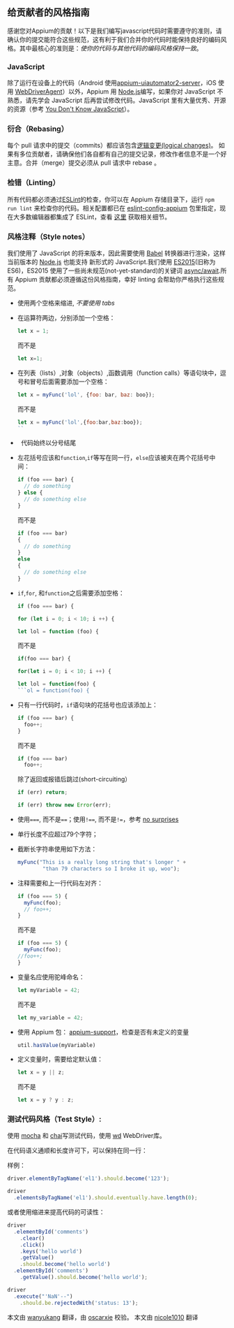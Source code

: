 ## 给贡献者的风格指南

感谢您对Appium的贡献！以下是我们编写javascript代码时需要遵守的准则，请确认你的提交能符合这些规范，这有利于我们合并你的代码时能保持良好的编码风格。其中最核心的准则是：*使你的代码与其他代码的编码风格保持一致*。

### JavaScript

除了运行在设备上的代码（Android 使用[appium-uiautomator2-server](https://github.com/appium/appium-uiautomator2-server)，iOS 使用 [WebDriverAgent](https://github.com/appium/WebDriverAgent)）以外，Appium 用 [Node.js](https://nodejs.org/)编写，如果你对 JavaScript 不熟悉，请先学会 JavaScript 后再尝试修改代码。JavaScript 里有大量优秀、开源的资源（参考 [You Don't Know JavaScript](https://github.com/getify/You-Dont-Know-JS)）。

### 衍合（Rebasing）

每个 pull 请求中的提交（commits）都应该包含[逻辑变更(logical changes)](https://github.com/appium/appium/pull/920#issuecomment-21588553)。
如果有多位贡献者，请确保他们各自都有自己的提交记录，修改作者信息不是一个好主意。合并（merge）提交必须从 pull 请求中 rebase 。

### 检错（Linting）

所有代码都必须通过[ESLint](https://eslint.org/)的检查，你可以在 Appium 存储目录下，运行 `npm run lint` 来检查你的代码。相关配置都已在 [eslint-config-appium](https://github.com/appium/eslint-config-appium) 包里指定，现在大多数编辑器都集成了 ESLint，查看 [这里](https://eslint.org/docs/user-guide/integrations) 获取相关细节。

### 风格注释（Style notes）

我们使用了 JavaScript 的将来版本，因此需要使用 [Babel](https://babeljs.io/) 转换器进行渲染，这样当前版本的 [Node.js](https://nodejs.org/) 也能支持 新形式的 JavaScript.我们使用 [ES2015](https://babeljs.io/learn-es2015/)(旧称为 ES6)，ES2015 使用了一些尚未规范(not-yet-standard)的关键词 [async/await](https://developer.mozilla.org/en-US/docs/Web/JavaScript/Reference/Statements/async_function).所有 Appium 贡献都必须遵循这份风格指南，幸好 linting 会帮助你严格执行这些规范。

*   使用两个空格来缩进, *不要使用 tabs*
*   在运算符两边，分别添加一个空格：

    ```js
    let x = 1;
    ```
    而不是
    ```js
    let x=1;
    ```

*   在列表（lists）,对象（objects）,函数调用（function calls）等语句块中，逗号和冒号后面需要添加一个空格：

    ```js
    let x = myFunc('lol', {foo: bar, baz: boo});
    ```
    而不是
    ```js
    let x = myFunc('lol',{foo:bar,baz:boo});
    ``

*   代码始终以分号结尾
*   左花括号应该和`function`,`if`等写在同一行，`else`应该被夹在两个花括号中间：

    ```js
    if (foo === bar) {
      // do something
    } else {
      // do something else
    }
    ```
    而不是
    ```js
    if (foo === bar)
    {
      // do something
    }
    else
    {
      // do something else
    }
    ```

*   `if`,`for`, 和`function`之后需要添加空格：

    ```js
    if (foo === bar) {
    ```
    ```js
    for (let i = 0; i < 10; i ++) {
    ```
    ```js
    let lol = function (foo) {
    ```
    而不是
    ```js
    if(foo === bar) {
    ```
    ```js
    for(let i = 0; i < 10; i ++) {
    ```
    ```js
    let lol = function(foo) {
    ```ol = function(foo) {
    ```

*   只有一行代码时，`if`语句块的花括号也应该添加上：

    ```js
    if (foo === bar) {
      foo++;
    }
    ```
    而不是
    ```js
    if (foo === bar)
      foo++;
    ```
    除了返回或报错后跳过(short-circuiting）
    ```js
    if (err) return;
    ```
    ```js
    if (err) throw new Error(err);
    ```

*   使用`===`, 而不是`==`；使用`!==`, 而不是`!=`，参考 [no surprises](https://developer.mozilla.org/en-US/docs/Web/JavaScript/Equality_comparisons_and_sameness)
*   单行长度不应超过79个字符；
*   截断长字符串使用如下方法：

    ```javascript
    myFunc("This is a really long string that's longer " +
            "than 79 characters so I broke it up, woo");
    ```

*   注释需要和上一行代码左对齐：

    ```js
    if (foo === 5) {
      myFunc(foo);
      // foo++;
    }
    ```
    而不是
    ```js
    if (foo === 5) {
      myFunc(foo);
    //foo++;
    }
    ```

*   变量名应使用驼峰命名：

    ```js
    let myVariable = 42;
    ```
    而不是
    ```js
    let my_variable = 42;
    ```

*   使用 Appium 包： [appium-support](https://github.com/appium/appium-support)，检查是否有未定义的变量

    ```js
    util.hasValue(myVariable)
    ```

*   定义变量时，需要给定默认值：

    ```js
    let x = y || z;
    ```
    而不是
    ```js
    let x = y ? y : z;
    ```

### 测试代码风格（Test Style）:

使用 [mocha](https://mochajs.org/) 和 [chai](http://chaijs.com/)写测试代码，使用 [wd](https://github.com/admc/wd) WebDriver库。

在代码语义通顺和长度许可下，可以保持在同一行：

样例：

```js
driver.elementByTagName('el1').should.become('123');

driver
  .elementsByTagName('el1').should.eventually.have.length(0);
```

或者使用缩进来提高代码的可读性：

```js
driver
  .elementById('comments')
    .clear()
    .click()
    .keys('hello world')
    .getValue()
    .should.become('hello world')
  .elementById('comments')
    .getValue().should.become('hello world');

driver
  .execute("'NaN'--")
    .should.be.rejectedWith('status: 13');
```

本文由 [wanyukang](https://github.com/wanyukang) 翻译，由 [oscarxie](https://github.com/oscarxie) 校验。
本文由 [nicole1010](https://github.com/nicole1010) 翻译